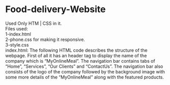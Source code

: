 # Food-delivery-Website
Used Only HTM | CSS in it.\
Files used:\
1-index.html\
2-phone.css for making it responsive.\
3-style.css\
index.html: The following HTML code describes the structure of the webpage. First of all it has an header tag to display the name of the company which is “MyOnlineMeal”. The navigation bar contains tabs of “Home”, “Services”, “Our Clients” and “ContactUs”. The navigation bar also consists of the logo of the company followed by the background image with some more details of the “MyOnlineMeal” along with the featured products.
